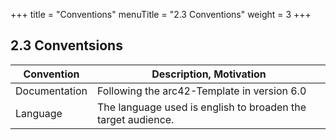 +++
title = "Conventions"
menuTitle = "2.3 Conventions"
weight = 3
+++

## 2.3 Conventsions

| Convention    | Description, Motivation |
|---------------|----------------------------|
|Documentation | Following the arc42-Template in version 6.0 |
|Language | The language used is english to broaden the target audience. |
